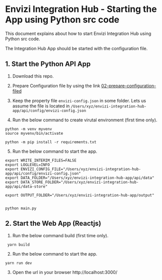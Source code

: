 # Envizi Integration Hub - Starting the App using Python src code

This document explains about how to start Envizi Integration Hub using Python src code.

The Integration Hub App should be started with the configuration file.

## 1. Start the Python API App

1. Download this repo.

2. Prepare Configuration file by using the link [02-prepare-configuration-filed](../02-prepare-configuration-file)

3. Keep the property file `envizi-config.json` in some folder. Lets us assume the file is located in `/Users/xyz/envizi-integration-hub-app/api/config/envizi-config.json`

4. Run the below command to create virutal environment (first time only).
```
python -m venv myvenv
source myvenv/bin/activate

python -m pip install -r requirements.txt
```

5. Run the below command to start the app.

```
export WRITE_INTERIM_FILES=FALSE
export LOGLEVEL=INFO
export ENVIZI_CONFIG_FILE="/Users/xyz/envizi-integration-hub-app/api/config/envizi-config.json"
export DATA_FOLDER="/Users/xyz/envizi-integration-hub-app/api/data"
export DATA_STORE_FOLDER="/Users/xyz/envizi-integration-hub-app/api/data-store"

export OUTPUT_FOLDER="/Users/xyz/envizi-integration-hub-app/output"


python main.py

```

## 2. Start the Web App (Reactjs)

1. Run the below command build  (first time only).
```
 yarn build
```

2. Run the below command to start the app.

```
yarn run dev
```

3. Open the url in your browser http://localhost:3000/


